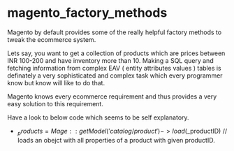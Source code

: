 # magento_factory_methods

Magento by default provides some of the really helpful factory methods to tweak the ecommerce system. 

Lets say, you want to get a collection of products which are prices between INR 100-200 and have inventory more than 10.
Making a SQL query and fetching information from complex EAV ( entity attributes values ) tables is definately a very sophisticated and complex task which every programmer know but know will like to do that.

Magento knows every ecommerce requirement and thus provides a very easy solution to this requirement.

Have a look to below code which seems to be self explanatory.


- $_products = Mage::getModel('catalog/product')->load($_productID)
// loads an obejct with all properties of a product with given productID.


